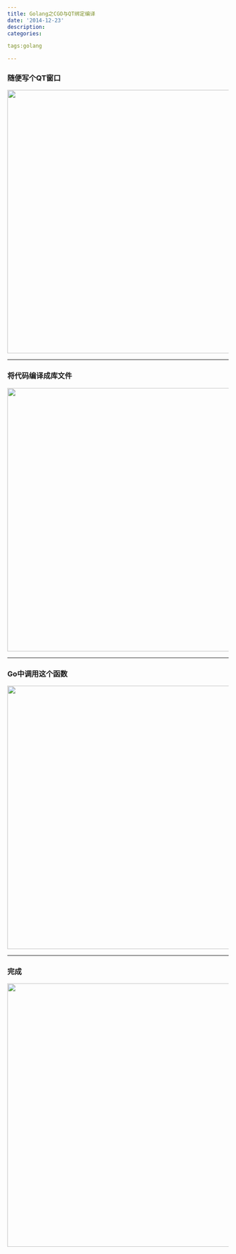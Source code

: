 ```yaml
---
title: Golang之CGO与QT绑定编译
date: '2014-12-23'
description:
categories:

tags:golang

---
```


### 随便写个QT窗口

>

<img src="{{urls.media}}/Golang之CGO与QT绑定编译/1.png" alt="" width="600">

---

### 将代码编译成库文件

>

<img src="{{urls.media}}/Golang之CGO与QT绑定编译/2.png" alt="" width="600">

---

### Go中调用这个函数

>

<img src="{{urls.media}}/Golang之CGO与QT绑定编译/3.png" alt="" width="600">

---

### 完成 

>

<img src="{{urls.media}}/Golang之CGO与QT绑定编译/4.png" alt="" width="600">
